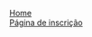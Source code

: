 <a href="https://sigeuni.vercel.app/" target="_blank">Home</a> <br/>
<a href="https://sigeuni.vercel.app/inscricao_1" target="_blank">Página de inscrição</a>

